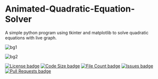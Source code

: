# Animated-Quadratic-Equation-Solver
A simple python program using tkinter and matplotlib to solve quadratic equations with live graph.

![bg1](https://github.com/dyslexia01/Animated-Quadratic-Equation-Solver/assets/104153635/8e5fd048-7a00-4e49-90ca-8e65bcfe6887)

![bg2](https://github.com/dyslexia01/Animated-Quadratic-Equation-Solver/assets/104153635/a89fde00-8194-487d-a1e6-f04b3889e674)



[![License badge](https://img.shields.io/github/license/neek8044/Quadratic-Equation-Solver)](https://github.com/Neek8044/Quadratic-Equation-Solver/blob/main/LICENSE)
[![Code Size badge](https://img.shields.io/github/languages/code-size/neek8044/Quadratic-Equation-Solver)](https://github.com/Neek8044/Quadratic-Equation-Solver/tree/main/src)
[![File Count badge](https://img.shields.io/github/directory-file-count/neek8044/Quadratic-Equation-Solver/src)](https://github.com/Neek8044/Quadratic-Equation-Solver/tree/main/src)
[![Issues badge](https://img.shields.io/github/issues/neek8044/Quadratic-Equation-Solver)](https://github.com/Neek8044/Quadratic-Equation-Solver/issues)
[![Pull Requests badge](https://img.shields.io/github/issues-pr/neek8044/Quadratic-Equation-Solver)](https://github.com/Neek8044/Quadratic-Equation-Solver/pulls)
